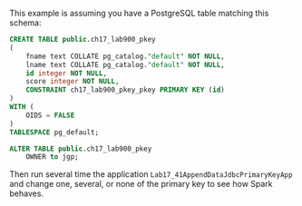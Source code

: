 
This example is assuming you have a PostgreSQL table matching this schema:

```sql 
CREATE TABLE public.ch17_lab900_pkey
(
    fname text COLLATE pg_catalog."default" NOT NULL,
    lname text COLLATE pg_catalog."default" NOT NULL,
    id integer NOT NULL,
    score integer NOT NULL,
    CONSTRAINT ch17_lab900_pkey_pkey PRIMARY KEY (id)
)
WITH (
    OIDS = FALSE
)
TABLESPACE pg_default;

ALTER TABLE public.ch17_lab900_pkey
    OWNER to jgp;
```  

Then run several time the application `Lab17_41AppendDataJdbcPrimaryKeyApp` and change one, several, or none of the primary key to see how Spark behaves.
 

